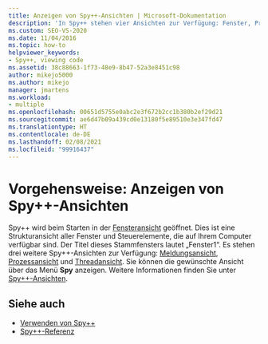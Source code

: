 ```yaml
---
title: Anzeigen von Spy++-Ansichten | Microsoft-Dokumentation
description: 'In Spy++ stehen vier Ansichten zur Verfügung: Fenster, Prozesse, Threads und Nachrichten. In diesem Artikel finden Sie Links zu Informationen über die Ansichten und deren Anzeige.'
ms.custom: SEO-VS-2020
ms.date: 11/04/2016
ms.topic: how-to
helpviewer_keywords:
- Spy++, viewing code
ms.assetid: 38c88663-1f73-48e9-8b47-52a3e8451c98
author: mikejo5000
ms.author: mikejo
manager: jmartens
ms.workload:
- multiple
ms.openlocfilehash: 00651d5755e0abc2e3f672b2cc1b380b2ef29d21
ms.sourcegitcommit: ae6d47b09a439cd0e13180f5e89510e3e347fd47
ms.translationtype: HT
ms.contentlocale: de-DE
ms.lasthandoff: 02/08/2021
ms.locfileid: "99916437"
---
```

# <a name="how-to-display-spy-views"></a>Vorgehensweise: Anzeigen von Spy++-Ansichten
Spy++ wird beim Starten in der [Fensteransicht](../debugger/windows-view.md) geöffnet. Dies ist eine Strukturansicht aller Fenster und Steuerelemente, die auf Ihrem Computer verfügbar sind. Der Titel dieses Stammfensters lautet „Fenster1“. Es stehen drei weitere Spy++-Ansichten zur Verfügung: [Meldungsansicht](../debugger/messages-view.md), [Prozessansicht](../debugger/processes-view.md) und [Threadansicht](../debugger/threads-view.md). Sie können die gewünschte Ansicht über das Menü **Spy** anzeigen. Weitere Informationen finden Sie unter [Spy++-Ansichten](../debugger/spy-increment-views.md).

## <a name="see-also"></a>Siehe auch
- [Verwenden von Spy++](../debugger/using-spy-increment.md)
- [Spy++-Referenz](../debugger/spy-increment-reference.md)